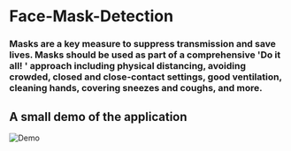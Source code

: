 # Face-Mask-Detection

### Masks are a key measure to suppress transmission and save lives. Masks should be used as part of a comprehensive 'Do it all! ' approach including physical distancing, avoiding crowded, closed and close-contact settings, good ventilation, cleaning hands, covering sneezes and coughs, and more.

## A small demo of the application
![Demo](Video/Demo.gif)
